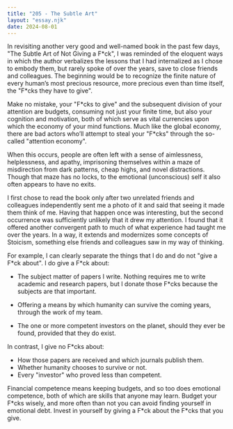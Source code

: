 ```yaml
---
title: "205 - The Subtle Art"
layout: "essay.njk"
date: 2024-08-01
---
```


In revisiting another very good and well-named book in the past few days, "The Subtle Art of Not Giving a F\*ck", I was reminded of the eloquent ways in which the author verbalizes the lessons that I had internalized as I chose to embody them, but rarely spoke of over the years, save to close friends and colleagues. The beginning would be to recognize the finite nature of every human’s most precious resource, more precious even than time itself, the "F\*cks they have to give". 

Make no mistake, your "F\*cks to give" and the subsequent division of your attention are budgets, consuming not just your finite time, but also your cognition and motivation, both of which serve as vital currencies upon which the economy of your mind functions. Much like the global economy, there are bad actors who’ll attempt to steal your "F\*cks" through the so-called "attention economy". 

When this occurs, people are often left with a sense of aimlessness, helplessness, and apathy, imprisoning themselves within a maze of misdirection from dark patterns, cheap highs, and novel distractions. Though that maze has no locks, to the emotional (unconscious) self it also often appears to have no exits.

I first chose to read the book only after two unrelated friends and colleagues independently sent me a photo of it and said that seeing it made them think of me. Having that happen once was interesting, but the second occurrence was sufficiently unlikely that it drew my attention. I found that it offered another convergent path to much of what experience had taught me over the years. In a way, it extends and modernizes some concepts of Stoicism, something else friends and colleagues saw in my way of thinking.

For example, I can clearly separate the things that I do and do not "give a F\*ck about". I do give a F\*ck about:

- The subject matter of papers I write. Nothing requires me to write academic and research papers, but I donate those F\*cks because the subjects are that important.

- Offering a means by which humanity can survive the coming years, through the work of my team.

- The one or more competent investors on the planet, should they ever be found, provided that they do exist.

In contrast, I give no F\*cks about:

- How those papers are received and which journals publish them.
- Whether humanity chooses to survive or not.
- Every "investor" who proved less than competent.

Financial competence means keeping budgets, and so too does emotional competence, both of which are skills that anyone may learn. Budget your F\*cks wisely, and more often than not you can avoid finding yourself in emotional debt. Invest in yourself by giving a F\*ck about the F\*cks that you give.

